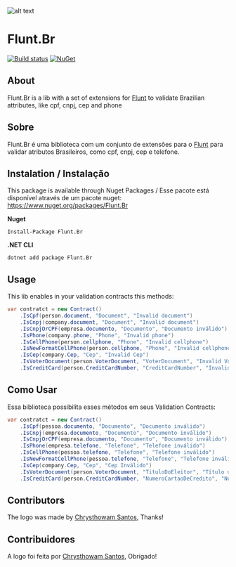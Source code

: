 ![alt text](https://github.com/lira92/flunt.br/blob/master/assets/flunt-icon-br_compressed.png?raw=true "Flunt.Br")

# Flunt.Br

[![Build status](https://ci.appveyor.com/api/projects/status/jbrgxwa6shcmxl4r?svg=true)](https://ci.appveyor.com/project/lira92/flunt-br)
[![NuGet](https://img.shields.io/nuget/v/Flunt.Br.svg)](https://www.nuget.org/packages/Flunt.Br/)

## About

Flunt.Br is a lib with a set of extensions for [Flunt](https://github.com/andrebaltieri/flunt) to validate Brazilian attributes, like cpf, cnpj, cep and phone

## Sobre
Flunt.Br é uma biblioteca com um conjunto de extensões para o [Flunt](https://github.com/andrebaltieri/flunt) para validar atributos Brasileiros, como cpf, cnpj, cep e telefone.

## Instalation / Instalação

This package is available through Nuget Packages / Esse pacote está disponível através de um pacote nuget: https://www.nuget.org/packages/Flunt.Br
 


**Nuget**
```
Install-Package Flunt.Br
```

**.NET CLI**

```
dotnet add package Flunt.Br
```

## Usage

This lib enables in your validation contracts this methods:

  ```csharp
  var contratct = new Contract()
      .IsCpf(person.document, "Document", "Invalid document")
      .IsCnpj(company.document, "Document", "Invalid document")
      .IsCnpjOrCPF(empresa.documento, "Documento", "Documento inválido")
      .IsPhone(company.phone, "Phone", "Invalid phone")
      .IsCellPhone(person.cellphone, "Phone", "Invalid cellphone")
      .IsNewFormatCellPhone(person.cellphone, "Phone", "Invalid cellphone")
      .IsCep(company.Cep, "Cep", "Invalid Cep")
      .IsVoterDocument(person.VoterDocument, "VoterDocument", "Invalid Voter Document")
      .IsCreditCard(person.CreditCardNumber, "CreditCardNumber", "Invalid Credit Card");
  ```
  
## Como Usar

Essa biblioteca possibilita esses métodos em seus Validation Contracts:

  ```csharp
  var contratct = new Contract()
      .IsCpf(pessoa.documento, "Documento", "Documento inválido")
      .IsCnpj(empresa.documento, "Documento", "Documento inválido")
      .IsCnpjOrCPF(empresa.documento, "Documento", "Documento inválido")
      .IsPhone(empresa.telefone, "Telefone", "Telefone inválido")
      .IsCellPhone(pessoa.telefone, "Telefone", "Telefone inválido")
      .IsNewFormatCellPhone(pessoa.telefone, "Telefone", "Telefone inválido")
      .IsCep(company.Cep, "Cep", "Cep Inválido")
      .IsVoterDocument(person.VoterDocument, "TituloDoEleitor", "Título do Eleitor inválido")
      .IsCreditCard(person.CreditCardNumber, "NumeroCartaoDeCredito", "Número de cartão de crédito inválido");
  ```
  
 ## Contributors
 
The logo was made by [Chrysthowam Santos](https://github.com/chrysthowam), Thanks!

## Contribuidores

A logo foi feita por [Chrysthowam Santos](https://github.com/chrysthowam), Obrigado!
